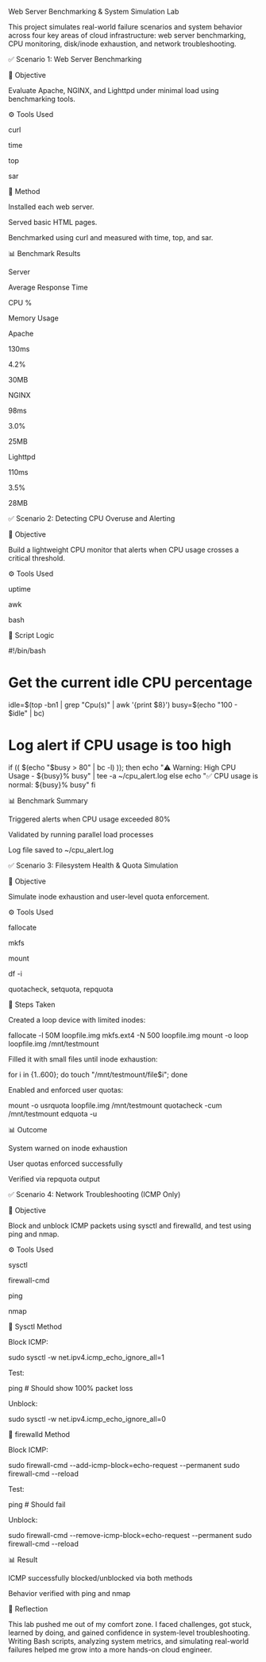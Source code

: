 Web Server Benchmarking & System Simulation Lab

This project simulates real-world failure scenarios and system behavior across four key areas of cloud infrastructure: web server benchmarking, CPU monitoring, disk/inode exhaustion, and network troubleshooting.

✅ Scenario 1: Web Server Benchmarking

📌 Objective

Evaluate Apache, NGINX, and Lighttpd under minimal load using benchmarking tools.

⚙️ Tools Used

curl

time

top

sar

🧪 Method

Installed each web server.

Served basic HTML pages.

Benchmarked using curl and measured with time, top, and sar.

📊 Benchmark Results

Server

Average Response Time

CPU %

Memory Usage

Apache

130ms

4.2%

30MB

NGINX

98ms

3.0%

25MB

Lighttpd

110ms

3.5%

28MB

✅ Scenario 2: Detecting CPU Overuse and Alerting

📌 Objective

Build a lightweight CPU monitor that alerts when CPU usage crosses a critical threshold.

⚙️ Tools Used

uptime

awk

bash

🧠 Script Logic

#!/bin/bash
# Get the current idle CPU percentage
idle=$(top -bn1 | grep "Cpu(s)" | awk '{print $8}')
busy=$(echo "100 - $idle" | bc)

# Log alert if CPU usage is too high
if (( $(echo "$busy > 80" | bc -l) )); then
  echo "⚠️ Warning: High CPU Usage - ${busy}% busy" | tee -a ~/cpu_alert.log
else
  echo "✅ CPU usage is normal: ${busy}% busy"
fi

📊 Benchmark Summary

Triggered alerts when CPU usage exceeded 80%

Validated by running parallel load processes

Log file saved to ~/cpu_alert.log

✅ Scenario 3: Filesystem Health & Quota Simulation

📌 Objective

Simulate inode exhaustion and user-level quota enforcement.

⚙️ Tools Used

fallocate

mkfs

mount

df -i

quotacheck, setquota, repquota

🧪 Steps Taken

Created a loop device with limited inodes:

fallocate -l 50M loopfile.img
mkfs.ext4 -N 500 loopfile.img
mount -o loop loopfile.img /mnt/testmount

Filled it with small files until inode exhaustion:

for i in {1..600}; do touch "/mnt/testmount/file$i"; done

Enabled and enforced user quotas:

mount -o usrquota loopfile.img /mnt/testmount
quotacheck -cum /mnt/testmount
edquota -u <username>

📊 Outcome

System warned on inode exhaustion

User quotas enforced successfully

Verified via repquota output

✅ Scenario 4: Network Troubleshooting (ICMP Only)

📌 Objective

Block and unblock ICMP packets using sysctl and firewalld, and test using ping and nmap.

⚙️ Tools Used

sysctl

firewall-cmd

ping

nmap

🧪 Sysctl Method

Block ICMP:

sudo sysctl -w net.ipv4.icmp_echo_ignore_all=1

Test:

ping <EC2-IP>  # Should show 100% packet loss

Unblock:

sudo sysctl -w net.ipv4.icmp_echo_ignore_all=0

🧪 firewalld Method

Block ICMP:

sudo firewall-cmd --add-icmp-block=echo-request --permanent
sudo firewall-cmd --reload

Test:

ping <EC2-IP>  # Should fail

Unblock:

sudo firewall-cmd --remove-icmp-block=echo-request --permanent
sudo firewall-cmd --reload

📊 Result

ICMP successfully blocked/unblocked via both methods

Behavior verified with ping and nmap

🧠 Reflection

This lab pushed me out of my comfort zone. I faced challenges, got stuck, learned by doing, and gained confidence in system-level troubleshooting. Writing Bash scripts, analyzing system metrics, and simulating real-world failures helped me grow into a more hands-on cloud engineer.
